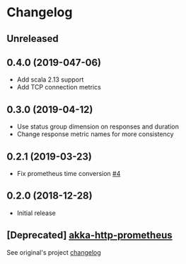 # Changelog

## Unreleased

## 0.4.0 (2019-047-06)

- Add scala 2.13 support
- Add TCP connection metrics

## 0.3.0 (2019-04-12)

- Use status group dimension on responses and duration
- Change response metric names for more consistency

## 0.2.1 (2019-03-23)

- Fix prometheus time conversion [#4](https://github.com/RustedBones/akka-http-metrics/issues/4)

## 0.2.0 (2018-12-28)

- Initial release

## [Deprecated] [akka-http-prometheus](https://github.com/RustedBones/akka-http-prometheus)

See original's project [changelog](https://github.com/RustedBones/akka-http-prometheus/blob/master/CHANGELOG.md)